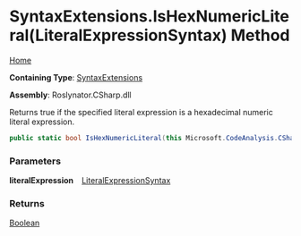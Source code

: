 # SyntaxExtensions\.IsHexNumericLiteral\(LiteralExpressionSyntax\) Method

[Home](../../../../README.md)

**Containing Type**: [SyntaxExtensions](../README.md)

**Assembly**: Roslynator\.CSharp\.dll

  
Returns true if the specified literal expression is a hexadecimal numeric literal expression\.

```csharp
public static bool IsHexNumericLiteral(this Microsoft.CodeAnalysis.CSharp.Syntax.LiteralExpressionSyntax literalExpression)
```

### Parameters

**literalExpression** &ensp; [LiteralExpressionSyntax](https://docs.microsoft.com/en-us/dotnet/api/microsoft.codeanalysis.csharp.syntax.literalexpressionsyntax)

### Returns

[Boolean](https://docs.microsoft.com/en-us/dotnet/api/system.boolean)

